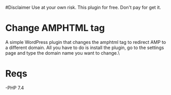 #Disclaimer
  Use at your own risk.
  This plugin for free. Don't pay for get it.

# Change AMPHTML tag
A simple WordPress plugin that changes the amphtml tag to redirect AMP to a different domain. All you have to do is install the plugin, go to the settings page and type the domain name you want to change.\
  
# Reqs
-PHP 7.4
